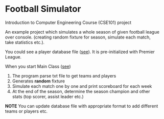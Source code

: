 # Football Simulator
Introduction to Computer Engineering Course (CSE101) project

An example project which simulates a whole season of given football league over console. 
(creating random fixture for season, simulate each match, take statistics etc.).

You could see a player database file ([see](./src/main/resources/players_db.txt)). 
It is pre-initialized with Premier League. 

When you start Main Class ([see](./src/main/java/com/maemresen/footballsim/LeagueSimulator.java))
1. The program parse txt file to get teams and players
2. Generates **random** fixture 
3. Simulate each match one by one and print scoreboard for each week 
4. At the end of the season, determine the season champion and other stats (top scorer, assist leader etc.)

**NOTE** You can update database file with appropriate format to add different teams or players etc.